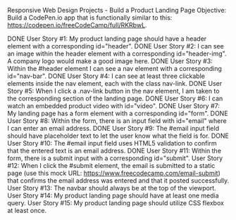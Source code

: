 Responsive Web Design Projects - Build a Product Landing Page
Objective: Build a CodePen.io app that is functionally similar to this: https://codepen.io/freeCodeCamp/full/RKRbwL.

DONE User Story #1: My product landing page should have a header element with a corresponding id="header".
DONE User Story #2: I can see an image within the header element with a corresponding id="header-img". A company logo would make a good image here.
DONE User Story #3: Within the #header element I can see a nav element with a corresponding id="nav-bar".
DONE User Story #4: I can see at least three clickable elements inside the nav element, each with the class nav-link.
DONE User Story #5: When I click a .nav-link button in the nav element, I am taken to the corresponding section of the landing page.
DONE User Story #6: I can watch an embedded product video with id="video".
DONE User Story #7: My landing page has a form element with a corresponding id="form".
DONE User Story #8: Within the form, there is an input field with id="email" where I can enter an email address.
DONE User Story #9: The #email input field should have placeholder text to let the user know what the field is for.
DONE User Story #10: The #email input field uses HTML5 validation to confirm that the entered text is an email address.
DONE User Story #11: Within the form, there is a submit input with a corresponding id="submit".
User Story #12: When I click the #submit element, the email is submitted to a static page (use this mock URL: https://www.freecodecamp.com/email-submit) that confirms the email address was entered and that it posted successfully.
User Story #13: The navbar should always be at the top of the viewport.
User Story #14: My product landing page should have at least one media query.
User Story #15: My product landing page should utilize CSS flexbox at least once.
